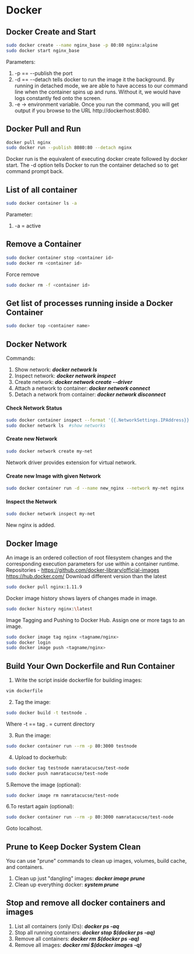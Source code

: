 # Docker

## Docker Create and Start
```bash
sudo docker create --name nginx_base -p 80:80 nginx:alpine
sudo docker start nginx_base
```
Parameters:
1. -p == --publish the port
2. -d == --detach tells docker to run the image it the background.
By running in detached mode, we are able to have access to our command line when the container spins up and runs. Without it, we would have logs constantly fed onto the screen.
3. -e -> environment variable.
Once you run the command, you will get output if you browse to the URL http://dockerhost:8080.


## Docker Pull and Run
```bash
docker pull nginx
sudo docker run --publish 8080:80 --detach nginx
```
Docker run is the equivalent of executing docker create followed by docker start. The -d option tells Docker to run the container detached so to get command prompt back.

## List of all container
```bash 
sudo docker container ls -a  
```
Parameter:
1. -a = active

## Remove a Container
```bash
sudo docker container stop <container id>
sudo docker rm <container id>
```
Force remove 
```bash
sudo docker rm -f <container id>
```
## Get list of processes running inside a Docker Container
```bash
sudo docker top <container name>
```

## Docker Network
Commands: 
1. Show network:  ***docker network ls***
2. Inspect network:  ***docker network inspect***
3. Create network:  ***docker network create --driver***
4. Attach a network to container:  ***docker network connect***
5. Detach a network from container:  ***docker network disconnect***

#### Check Network Status
```bash
sudo docker container inspect --format '{{.NetworkSettings.IPAddress}}' webhost
sudo docker network ls  #show networks
```
#### Create new Network
```bash
sudo docker network create my-net
```
Network driver provides extension for virtual network.

#### Create new Image with given Network
```bash
sudo docker container run -d --name new_nginx --network my-net nginx
```
#### Inspect the Network 
```bash 
sudo docker network inspect my-net
```
New nginx is added.


## Docker Image
An image is an ordered collection of root filesystem changes and the corresponding execution parameters for use within a container runtime.
Repositories - https://github.com/docker-library/official-images
             		https://hub.docker.com/
Download different version than the latest
```bash
sudo docker pull nginx:1.11.9
```
Docker image history shows layers of changes made in image.
```bash
sudo docker history nginx:\latest
```
Image Tagging and Pushing to Docker Hub. Assign one or more tags to an image.
```bash
sudo docker image tag nginx <tagname/nginx>
sudo docker login
sudo docker image push <tagname/nginx>
```


## Build Your Own Dockerfile and Run Container

1. Write the script inside dockerfile for building images:

```bash 
vim dockerfile
```

2. Tag the image:

```bash
sudo docker build -t testnode .
```
Where
-t == tag
. = current directory

3. Run the image:
```bash
sudo docker container run --rm -p 80:3000 testnode
```
4. Upload to dockerhub:
```bash
sudo docker tag testnode namratacucse/test-node
sudo docker push namratacucse/test-node
```
5.Remove the image (optional):
```bash
sudo docker image rm namratacucse/test-node
```
6.To restart again (optional):
```bash
sudo docker container run --rm -p 80:3000 namratacucse/test-node
```
Goto localhost.

## Prune to Keep Docker System Clean
You can use "prune" commands to clean up images, volumes, build cache, and containers.
1. Clean up just "dangling" images: ***docker image prune***
2. Clean up everything docker:  ***system prune***

## Stop and remove all docker containers and images
1. List all containers (only IDs):  ***docker ps -aq***
2. Stop all running containers:  ***docker stop $(docker ps -aq)***
3. Remove all containers:   ***docker rm $(docker ps -aq)***
4. Remove all images:  ***docker rmi $(docker images -q)***
